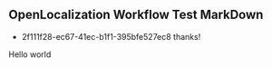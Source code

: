 ## OpenLocalization Workflow Test MarkDown
* 2f111f28-ec67-41ec-b1f1-395bfe527ec8 
thanks!

Hello world